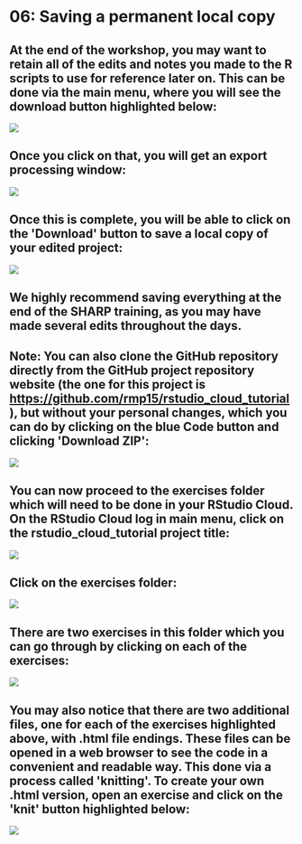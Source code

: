 # 06: Saving a permanent local copy

## At the end of the workshop, you may want to retain all of the edits and notes you made to the R scripts to use for reference later on. This can be done via the main menu, where you will see the download button highlighted below:

![](../images/rstudio_cloud_main_menu_2.png)

## Once you click on that, you will get an export processing window:

![](../images/export_processing.png)

## Once this is complete, you will be able to click on the 'Download' button to save a local copy of your edited project:

![](../images/download_export.png)

## We highly recommend saving everything at the end of the SHARP training, as you may have made several edits throughout the days.

## Note: You can also clone the GitHub repository directly from the GitHub project repository website (the one for this project is https://github.com/rmp15/rstudio_cloud_tutorial), but without your personal changes, which you can do by clicking on the blue Code button and clicking 'Download ZIP':

![](../images/download_from_github_website.png)

## You can now proceed to the exercises folder which will need to be done in your RStudio Cloud. On the RStudio Cloud log in main menu, click on the rstudio_cloud_tutorial project title: 

![](../images/rstudio_cloud_main_menu_select_rstudio_cloud_exercises.png)

## Click on the exercises folder:

![](../images/rstudio_cloud_main_project_exercises.png)

## There are two exercises in this folder which you can go through by clicking on each of the exercises: 

![](../images/rstudio_cloud_main_project_exercises_2.png)

## You may also notice that there are two additional files, one for each of the exercises highlighted above, with .html file endings. These files can be opened in a web browser to see the code in a convenient and readable way. This done via a process called 'knitting'. To create your own .html version, open an exercise and click on the 'knit' button highlighted below:

![](../images/rstudio_cloud_main_project_knitting.png)